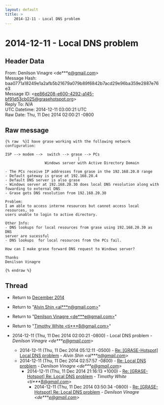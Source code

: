 ```yaml
---
layout: default
title: >
    2014-12-11 - Local DNS problem
---
```


# 2014-12-11 - Local DNS problem

## Header Data

From: Denilson Vinagre \<de***e@gmail.com\><br>
Message Hash: baa0771a18249e1a2afb5b21679a079b89f6842b7acd29e96ba359e2887e76e3<br>
Message ID: \<ee86d208-e600-4292-a145-bf91d53cb025@grasehotspot.org\><br>
Reply To: _N/A_<br>
UTC Datetime: 2014-12-11 03:00:21 UTC<br>
Raw Date: Thu, 11 Dec 2014 02:00:21 -0800<br>

## Raw message

```
{% raw  %}I have grase working with the following network configuration:

ISP --> modem -->  switch --> grase --> PCs
                                 |
                  Windows server with Active Directory Domain

- The PCs receive IP addresses from grase in the 192.168.20.0 range
- Default gateway is grase at 192.168.20.4
- Default DNS server is also grase
- Windows server at 192.168.20.30 does local DNS resolution along with 
fowarding to external DNS
- Grase gets DNS resolution from 192.168.20.30

Problem:
I am able to access interne resources but cannot access local resources, so 
users unable to login to active directory.

Other Info:
- DNS lookups for local resources from grase using 192.168.20.30 as DNS 
server are sucessful
- DNS lookups  for local resources from the PCs fail.

How can I make grase forward DNS request to Windows server?

Thanks 
Denilson Vinagre

{% endraw %}
```

## Thread

+ Return to [December 2014](/archive/2014/12)

+ Return to "[Alvin Shin <al***n<span>@</span>gmail.com>](/authors/al___n_at_gmail_com)"
+ Return to "[Denilson Vinagre <de***e<span>@</span>gmail.com>](/authors/de___e_at_gmail_com)"
+ Return to "[Timothy White <ti***8<span>@</span>gmail.com>](/authors/ti___8_at_gmail_com)"

+ 2014-12-11 (Thu, 11 Dec 2014 02:00:21 -0800) - Local DNS problem - _Denilson Vinagre \<de***e@gmail.com\>_
  + 2014-12-11 (Thu, 11 Dec 2014 05:12:11 -0500) - [Re: [GRASE-Hotspot] Local DNS problem](/archive/2014/12/4de23c83b2436404f3b652d9fdffbb10d173c54fe4ff94483d799f487024e57f) - _Alvin Shin \<al***n@gmail.com\>_
  + 2014-12-11 (Thu, 11 Dec 2014 02:57:57 -0800) - [Re: Local DNS problem](/archive/2014/12/a2af1dcacd15f31d2125d8d6aedff13d2c7ffacb604d13c8cfa662087bd75fce) - _Denilson Vinagre \<de***e@gmail.com\>_
    + 2014-12-11 (Thu, 11 Dec 2014 21:16:13 +1000) - [Re: [GRASE-Hotspot] Re: Local DNS problem](/archive/2014/12/5292d87e69f49fefbeafd2ef8e47a1485b661e6abf5a5f5e8c1b03f61055734f) - _Timothy White \<ti***8@gmail.com\>_
      + 2014-12-11 (Thu, 11 Dec 2014 03:50:34 -0800) - [Re: [GRASE-Hotspot] Re: Local DNS problem](/archive/2014/12/9a5beb0b262b03719e3419e7bdf84aa3c56faa5471fe01dc1d22594c5c8e7831) - _Denilson Vinagre \<de***e@gmail.com\>_

